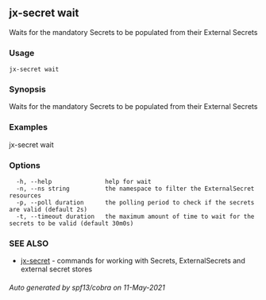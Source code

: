 ## jx-secret wait

Waits for the mandatory Secrets to be populated from their External Secrets

### Usage

```
jx-secret wait
```

### Synopsis

Waits for the mandatory Secrets to be populated from their External Secrets

### Examples

  jx-secret wait

### Options

```
  -h, --help               help for wait
  -n, --ns string          the namespace to filter the ExternalSecret resources
  -p, --poll duration      the polling period to check if the secrets are valid (default 2s)
  -t, --timeout duration   the maximum amount of time to wait for the secrets to be valid (default 30m0s)
```

### SEE ALSO

* [jx-secret](jx-secret.md)	 - commands for working with Secrets, ExternalSecrets and external secret stores

###### Auto generated by spf13/cobra on 11-May-2021
